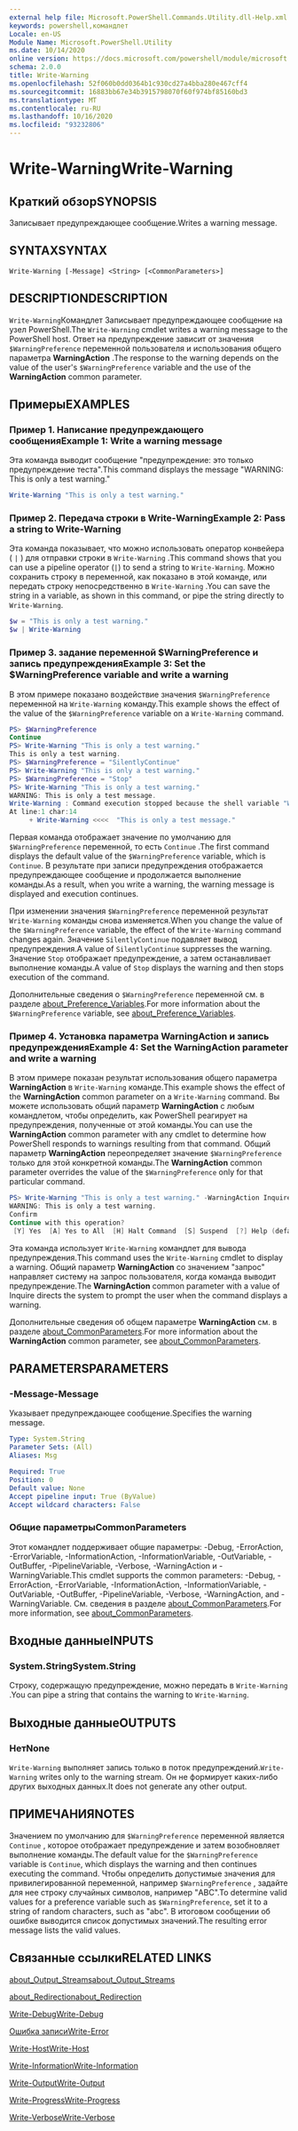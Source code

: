 ```yaml
---
external help file: Microsoft.PowerShell.Commands.Utility.dll-Help.xml
keywords: powershell,командлет
Locale: en-US
Module Name: Microsoft.PowerShell.Utility
ms.date: 10/14/2020
online version: https://docs.microsoft.com/powershell/module/microsoft.powershell.utility/write-warning?view=powershell-5.1&WT.mc_id=ps-gethelp
schema: 2.0.0
title: Write-Warning
ms.openlocfilehash: 52f060b0dd0364b1c930cd27a4bba280e467cff4
ms.sourcegitcommit: 16883bb67e34b3915798070f60f974bf85160bd3
ms.translationtype: MT
ms.contentlocale: ru-RU
ms.lasthandoff: 10/16/2020
ms.locfileid: "93232806"
---
```

# <span data-ttu-id="1f5f8-103">Write-Warning</span><span class="sxs-lookup"><span data-stu-id="1f5f8-103">Write-Warning</span></span>

## <span data-ttu-id="1f5f8-104">Краткий обзор</span><span class="sxs-lookup"><span data-stu-id="1f5f8-104">SYNOPSIS</span></span>
<span data-ttu-id="1f5f8-105">Записывает предупреждающее сообщение.</span><span class="sxs-lookup"><span data-stu-id="1f5f8-105">Writes a warning message.</span></span>

## <span data-ttu-id="1f5f8-106">SYNTAX</span><span class="sxs-lookup"><span data-stu-id="1f5f8-106">SYNTAX</span></span>

```
Write-Warning [-Message] <String> [<CommonParameters>]
```

## <span data-ttu-id="1f5f8-107">DESCRIPTION</span><span class="sxs-lookup"><span data-stu-id="1f5f8-107">DESCRIPTION</span></span>

<span data-ttu-id="1f5f8-108">`Write-Warning`Командлет Записывает предупреждающее сообщение на узел PowerShell.</span><span class="sxs-lookup"><span data-stu-id="1f5f8-108">The `Write-Warning` cmdlet writes a warning message to the PowerShell host.</span></span> <span data-ttu-id="1f5f8-109">Ответ на предупреждение зависит от значения `$WarningPreference` переменной пользователя и использования общего параметра **WarningAction** .</span><span class="sxs-lookup"><span data-stu-id="1f5f8-109">The response to the warning depends on the value of the user's `$WarningPreference` variable and the use of the **WarningAction** common parameter.</span></span>

## <span data-ttu-id="1f5f8-110">Примеры</span><span class="sxs-lookup"><span data-stu-id="1f5f8-110">EXAMPLES</span></span>

### <span data-ttu-id="1f5f8-111">Пример 1. Написание предупреждающего сообщения</span><span class="sxs-lookup"><span data-stu-id="1f5f8-111">Example 1: Write a warning message</span></span>

<span data-ttu-id="1f5f8-112">Эта команда выводит сообщение "предупреждение: это только предупреждение теста".</span><span class="sxs-lookup"><span data-stu-id="1f5f8-112">This command displays the message "WARNING: This is only a test warning."</span></span>

```powershell
Write-Warning "This is only a test warning."
```

### <span data-ttu-id="1f5f8-113">Пример 2. Передача строки в Write-Warning</span><span class="sxs-lookup"><span data-stu-id="1f5f8-113">Example 2: Pass a string to Write-Warning</span></span>

<span data-ttu-id="1f5f8-114">Эта команда показывает, что можно использовать оператор конвейера ( `|` ) для отправки строки в `Write-Warning` .</span><span class="sxs-lookup"><span data-stu-id="1f5f8-114">This command shows that you can use a pipeline operator (`|`) to send a string to `Write-Warning`.</span></span>
<span data-ttu-id="1f5f8-115">Можно сохранить строку в переменной, как показано в этой команде, или передать строку непосредственно в `Write-Warning` .</span><span class="sxs-lookup"><span data-stu-id="1f5f8-115">You can save the string in a variable, as shown in this command, or pipe the string directly to `Write-Warning`.</span></span>

```powershell
$w = "This is only a test warning."
$w | Write-Warning
```

### <span data-ttu-id="1f5f8-116">Пример 3. задание переменной $WarningPreference и запись предупреждения</span><span class="sxs-lookup"><span data-stu-id="1f5f8-116">Example 3: Set the $WarningPreference variable and write a warning</span></span>

<span data-ttu-id="1f5f8-117">В этом примере показано воздействие значения `$WarningPreference` переменной на `Write-Warning` команду.</span><span class="sxs-lookup"><span data-stu-id="1f5f8-117">This example shows the effect of the value of the `$WarningPreference` variable on a `Write-Warning` command.</span></span>

```powershell
PS> $WarningPreference
Continue
PS> Write-Warning "This is only a test warning."
This is only a test warning.
PS> $WarningPreference = "SilentlyContinue"
PS> Write-Warning "This is only a test warning."
PS> $WarningPreference = "Stop"
PS> Write-Warning "This is only a test warning."
WARNING: This is only a test message.
Write-Warning : Command execution stopped because the shell variable "WarningPreference" is set to Stop.
At line:1 char:14
     + Write-Warning <<<<  "This is only a test message."
```

<span data-ttu-id="1f5f8-118">Первая команда отображает значение по умолчанию для `$WarningPreference` переменной, то есть `Continue` .</span><span class="sxs-lookup"><span data-stu-id="1f5f8-118">The first command displays the default value of the `$WarningPreference` variable, which is `Continue`.</span></span> <span data-ttu-id="1f5f8-119">В результате при записи предупреждения отображается предупреждающее сообщение и продолжается выполнение команды.</span><span class="sxs-lookup"><span data-stu-id="1f5f8-119">As a result, when you write a warning, the warning message is displayed and execution continues.</span></span>

<span data-ttu-id="1f5f8-120">При изменении значения `$WarningPreference` переменной результат `Write-Warning` команды снова изменяется.</span><span class="sxs-lookup"><span data-stu-id="1f5f8-120">When you change the value of the `$WarningPreference` variable, the effect of the `Write-Warning` command changes again.</span></span> <span data-ttu-id="1f5f8-121">Значение `SilentlyContinue` подавляет вывод предупреждения.</span><span class="sxs-lookup"><span data-stu-id="1f5f8-121">A value of `SilentlyContinue` suppresses the warning.</span></span> <span data-ttu-id="1f5f8-122">Значение `Stop` отображает предупреждение, а затем останавливает выполнение команды.</span><span class="sxs-lookup"><span data-stu-id="1f5f8-122">A value of `Stop` displays the warning and then stops execution of the command.</span></span>

<span data-ttu-id="1f5f8-123">Дополнительные сведения о `$WarningPreference` переменной см. в разделе [about_Preference_Variables](../Microsoft.Powershell.Core/About/about_Preference_Variables.md).</span><span class="sxs-lookup"><span data-stu-id="1f5f8-123">For more information about the `$WarningPreference` variable, see [about_Preference_Variables](../Microsoft.Powershell.Core/About/about_Preference_Variables.md).</span></span>

### <span data-ttu-id="1f5f8-124">Пример 4. Установка параметра WarningAction и запись предупреждения</span><span class="sxs-lookup"><span data-stu-id="1f5f8-124">Example 4: Set the WarningAction parameter and write a warning</span></span>

<span data-ttu-id="1f5f8-125">В этом примере показан результат использования общего параметра **WarningAction** в `Write-Warning` команде.</span><span class="sxs-lookup"><span data-stu-id="1f5f8-125">This example shows the effect of the **WarningAction** common parameter on a `Write-Warning` command.</span></span> <span data-ttu-id="1f5f8-126">Вы можете использовать общий параметр **WarningAction** с любым командлетом, чтобы определить, как PowerShell реагирует на предупреждения, полученные от этой команды.</span><span class="sxs-lookup"><span data-stu-id="1f5f8-126">You can use the **WarningAction** common parameter with any cmdlet to determine how PowerShell responds to warnings resulting from that command.</span></span> <span data-ttu-id="1f5f8-127">Общий параметр **WarningAction** переопределяет значение `$WarningPreference` только для этой конкретной команды.</span><span class="sxs-lookup"><span data-stu-id="1f5f8-127">The **WarningAction** common parameter overrides the value of the `$WarningPreference` only for that particular command.</span></span>

```powershell
PS> Write-Warning "This is only a test warning." -WarningAction Inquire
WARNING: This is only a test warning.
Confirm
Continue with this operation?
 [Y] Yes  [A] Yes to All  [H] Halt Command  [S] Suspend  [?] Help (default is "Y"):
```

<span data-ttu-id="1f5f8-128">Эта команда использует `Write-Warning` командлет для вывода предупреждения.</span><span class="sxs-lookup"><span data-stu-id="1f5f8-128">This command uses the `Write-Warning` cmdlet to display a warning.</span></span> <span data-ttu-id="1f5f8-129">Общий параметр **WarningAction** со значением "запрос" направляет систему на запрос пользователя, когда команда выводит предупреждение.</span><span class="sxs-lookup"><span data-stu-id="1f5f8-129">The **WarningAction** common parameter with a value of Inquire directs the system to prompt the user when the command displays a warning.</span></span>

<span data-ttu-id="1f5f8-130">Дополнительные сведения об общем параметре **WarningAction** см. в разделе [about_CommonParameters](../Microsoft.Powershell.Core/About/about_CommonParameters.md).</span><span class="sxs-lookup"><span data-stu-id="1f5f8-130">For more information about the **WarningAction** common parameter, see [about_CommonParameters](../Microsoft.Powershell.Core/About/about_CommonParameters.md).</span></span>

## <span data-ttu-id="1f5f8-131">PARAMETERS</span><span class="sxs-lookup"><span data-stu-id="1f5f8-131">PARAMETERS</span></span>

### <span data-ttu-id="1f5f8-132">-Message</span><span class="sxs-lookup"><span data-stu-id="1f5f8-132">-Message</span></span>
<span data-ttu-id="1f5f8-133">Указывает предупреждающее сообщение.</span><span class="sxs-lookup"><span data-stu-id="1f5f8-133">Specifies the warning message.</span></span>

```yaml
Type: System.String
Parameter Sets: (All)
Aliases: Msg

Required: True
Position: 0
Default value: None
Accept pipeline input: True (ByValue)
Accept wildcard characters: False
```

### <span data-ttu-id="1f5f8-134">Общие параметры</span><span class="sxs-lookup"><span data-stu-id="1f5f8-134">CommonParameters</span></span>

<span data-ttu-id="1f5f8-135">Этот командлет поддерживает общие параметры: -Debug, -ErrorAction, -ErrorVariable, -InformationAction, -InformationVariable, -OutVariable, -OutBuffer, -PipelineVariable, -Verbose, -WarningAction и -WarningVariable.</span><span class="sxs-lookup"><span data-stu-id="1f5f8-135">This cmdlet supports the common parameters: -Debug, -ErrorAction, -ErrorVariable, -InformationAction, -InformationVariable, -OutVariable, -OutBuffer, -PipelineVariable, -Verbose, -WarningAction, and -WarningVariable.</span></span> <span data-ttu-id="1f5f8-136">См. сведения в разделе [about_CommonParameters](https://go.microsoft.com/fwlink/?LinkID=113216).</span><span class="sxs-lookup"><span data-stu-id="1f5f8-136">For more information, see [about_CommonParameters](https://go.microsoft.com/fwlink/?LinkID=113216).</span></span>

## <span data-ttu-id="1f5f8-137">Входные данные</span><span class="sxs-lookup"><span data-stu-id="1f5f8-137">INPUTS</span></span>

### <span data-ttu-id="1f5f8-138">System.String</span><span class="sxs-lookup"><span data-stu-id="1f5f8-138">System.String</span></span>

<span data-ttu-id="1f5f8-139">Строку, содержащую предупреждение, можно передать в `Write-Warning` .</span><span class="sxs-lookup"><span data-stu-id="1f5f8-139">You can pipe a string that contains the warning to `Write-Warning`.</span></span>

## <span data-ttu-id="1f5f8-140">Выходные данные</span><span class="sxs-lookup"><span data-stu-id="1f5f8-140">OUTPUTS</span></span>

### <span data-ttu-id="1f5f8-141">Нет</span><span class="sxs-lookup"><span data-stu-id="1f5f8-141">None</span></span>

<span data-ttu-id="1f5f8-142">`Write-Warning` выполняет запись только в поток предупреждений.</span><span class="sxs-lookup"><span data-stu-id="1f5f8-142">`Write-Warning` writes only to the warning stream.</span></span> <span data-ttu-id="1f5f8-143">Он не формирует каких-либо других выходных данных.</span><span class="sxs-lookup"><span data-stu-id="1f5f8-143">It does not generate any other output.</span></span>

## <span data-ttu-id="1f5f8-144">ПРИМЕЧАНИЯ</span><span class="sxs-lookup"><span data-stu-id="1f5f8-144">NOTES</span></span>

<span data-ttu-id="1f5f8-145">Значением по умолчанию для `$WarningPreference` переменной является `Continue` , которое отображает предупреждение и затем возобновляет выполнение команды.</span><span class="sxs-lookup"><span data-stu-id="1f5f8-145">The default value for the `$WarningPreference` variable is `Continue`, which displays the warning and then continues executing the command.</span></span> <span data-ttu-id="1f5f8-146">Чтобы определить допустимые значения для привилегированной переменной, например `$WarningPreference` , задайте для нее строку случайных символов, например "ABC".</span><span class="sxs-lookup"><span data-stu-id="1f5f8-146">To determine valid values for a preference variable such as `$WarningPreference`, set it to a string of random characters, such as "abc".</span></span> <span data-ttu-id="1f5f8-147">В итоговом сообщении об ошибке выводится список допустимых значений.</span><span class="sxs-lookup"><span data-stu-id="1f5f8-147">The resulting error message lists the valid values.</span></span>

## <span data-ttu-id="1f5f8-148">Связанные ссылки</span><span class="sxs-lookup"><span data-stu-id="1f5f8-148">RELATED LINKS</span></span>

[<span data-ttu-id="1f5f8-149">about_Output_Streams</span><span class="sxs-lookup"><span data-stu-id="1f5f8-149">about_Output_Streams</span></span>](../Microsoft.PowerShell.Core/About/about_Output_Streams.md)

[<span data-ttu-id="1f5f8-150">about_Redirection</span><span class="sxs-lookup"><span data-stu-id="1f5f8-150">about_Redirection</span></span>](../Microsoft.PowerShell.Core/About/about_Redirection.md)

[<span data-ttu-id="1f5f8-151">Write-Debug</span><span class="sxs-lookup"><span data-stu-id="1f5f8-151">Write-Debug</span></span>](Write-Debug.md)

[<span data-ttu-id="1f5f8-152">Ошибка записи</span><span class="sxs-lookup"><span data-stu-id="1f5f8-152">Write-Error</span></span>](Write-Error.md)

[<span data-ttu-id="1f5f8-153">Write-Host</span><span class="sxs-lookup"><span data-stu-id="1f5f8-153">Write-Host</span></span>](Write-Host.md)

[<span data-ttu-id="1f5f8-154">Write-Information</span><span class="sxs-lookup"><span data-stu-id="1f5f8-154">Write-Information</span></span>](Write-Information.md)

[<span data-ttu-id="1f5f8-155">Write-Output</span><span class="sxs-lookup"><span data-stu-id="1f5f8-155">Write-Output</span></span>](Write-Output.md)

[<span data-ttu-id="1f5f8-156">Write-Progress</span><span class="sxs-lookup"><span data-stu-id="1f5f8-156">Write-Progress</span></span>](Write-Progress.md)

[<span data-ttu-id="1f5f8-157">Write-Verbose</span><span class="sxs-lookup"><span data-stu-id="1f5f8-157">Write-Verbose</span></span>](Write-Verbose.md)
